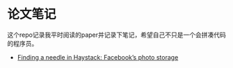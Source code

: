 # 论文笔记

这个repo记录我平时阅读的paper并记录下笔记，希望自己不只是一个会拼凑代码的程序员。

* [Finding a needle in Haystack: Facebook’s photo storage](https://www.usenix.org/legacy/event/osdi10/tech/full_papers/Beaver.pdf)